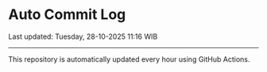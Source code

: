 # Auto Commit Log

Last updated: Tuesday, 28-10-2025 11:16 WIB

---

This repository is automatically updated every hour using GitHub Actions.
